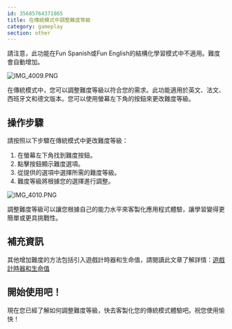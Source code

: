```yaml
---
id: 35685764371865
title: 在傳統模式中調整難度等級
category: gameplay
section: other
---
```

請注意，此功能在Fun Spanish或Fun English的結構化學習模式中不適用。難度會自動增加。

![IMG_4009.PNG](https://help.studycat.com/hc/article_attachments/35685764333977)

在傳統模式中，您可以調整難度等級以符合您的需求。此功能適用於英文、法文、西班牙文和德文版本。您可以使用螢幕左下角的按鈕來更改難度等級。

操作步驟
------------------

請按照以下步驟在傳統模式中更改難度等級：

1. 在螢幕左下角找到難度按鈕。
2. 點擊按鈕顯示難度選項。
3. 從提供的選項中選擇所需的難度等級。
4. 難度等級將根據您的選擇進行調整。

![IMG_4010.PNG](https://help.studycat.com/hc/article_attachments/35685764338201)

調整難度等級可以讓您根據自己的能力水平來客製化應用程式體驗，讓學習變得更簡單或更具挑戰性。

補充資訊
----------------------

其他增加難度的方法包括引入遊戲計時器和生命值，請閱讀此文章了解詳情：[遊戲計時器和生命值](https://help.studycat.com/hc/en-us/articles/27187476326297)

開始使用吧！
------------------

現在您已經了解如何調整難度等級，快去客製化您的傳統模式體驗吧。祝您使用愉快！

